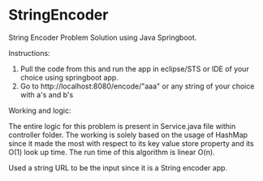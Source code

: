 # StringEncoder
String Encoder Problem Solution using Java Springboot.

Instructions:

1. Pull the code from this and run the app in eclipse/STS or IDE of your choice using springboot app.
2. Go to http://localhost:8080/encode/"aaa" or any string of your choice with a's and b's 

Working and logic:

The entire logic for this problem is present in Service.java file within controller folder.
The working is solely based on the usage of HashMap since it made the most with respect to its key value store property and its O(1) look up time.
The run time of this algorithm is linear O(n).

Used a string URL to be the input since it is a String encoder app.


